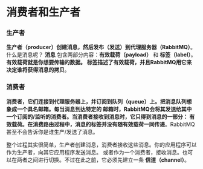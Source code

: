 消费者和生产者
=====================================================================
### 生产者
**生产者（producer）创建消息，然后发布（发送）到代理服务器（RabbitMQ）**。什么是消息呢？
**消息** 包含两部分内容：**有效载荷（payload）** 和 **标签（label）**。**有效载荷就是你想要传输的数据。
标签描述了有效载荷，并且RabbitMQ用它来决定谁将获得消息的拷贝**。

### 消费者
**消费者，它们连接到代理服务器上，并订阅到队列（queue）上。把消息队列想象成一个具名邮箱。每当消息到达特定的
邮箱时，RabbitMQ会将其发送给其中一个订阅的/监听的消费者。当消费者接收到消息时，它只得到消息的一部分：
有效载荷。在消费路由过程中，消息的标签并没有随有效载荷一同传递**。RabbitMQ甚至不会告诉你是谁生产/发送了消息。

整个过程其实很简单，生产者创建消息，消费者接收这些消息。你的应用程序可以作为生产者，向其它应用程序发送消息。
或者作为一个消费者，接收消息。也可以在两者之间进行切换。不过在此之前，它必须先建立一条 **信道（channel）**。
